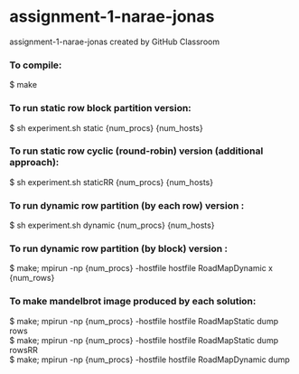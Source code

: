 # assignment-1-narae-jonas
assignment-1-narae-jonas created by GitHub Classroom

### To compile:
  $ make

### To run static row block partition version:
  $ sh experiment.sh static {num_procs} {num_hosts}
 
### To run static row cyclic (round-robin) version (additional approach):
  $ sh experiment.sh staticRR {num_procs} {num_hosts}
  
### To run dynamic row partition (by each row) version :
  $ sh experiment.sh dynamic {num_procs} {num_hosts}
  
### To run dynamic row partition (by block) version :
  $ make; mpirun -np {num_procs} -hostfile hostfile RoadMapDynamic x {num_rows}

### To make mandelbrot image produced by each solution:
  $ make; mpirun -np {num_procs} -hostfile hostfile RoadMapStatic dump rows  
  $ make; mpirun -np {num_procs} -hostfile hostfile RoadMapStatic dump rowsRR  
  $ make; mpirun -np {num_procs} -hostfile hostfile RoadMapDynamic dump  
  

